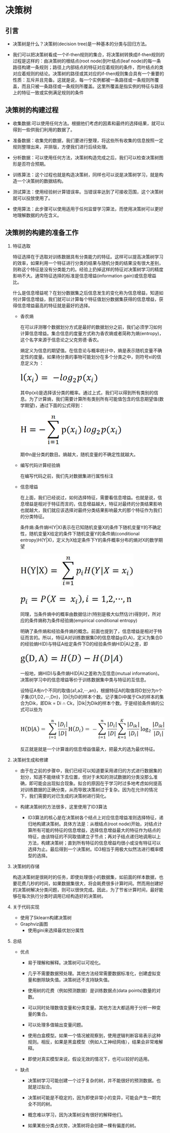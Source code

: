 # 决策树

## 引言

- 决策树是什么？决策树(decision tree)是一种基本的分类与回归方法。

- 我们可以把决策树看成一个if-then规则的集合，将决策树转换成if-then规则的过程是这样的：由决策树的根结点(root node)到叶结点(leaf node)的每一条路径构建一条规则；路径上内部结点的特征对应着规则的条件，而叶结点的类对应着规则的结论。决策树的路径或其对应的if-then规则集合具有一个重要的性质：互斥并且完备。这就是说，每一个实例都被一条路径或一条规则所覆盖，而且只被一条路径或一条规则所覆盖。这里所覆盖是指实例的特征与路径上的特征一致或实例满足规则的条件

## 决策树的构建过程

- 收集数据:可以使用任何方法。根据他们考虑的因素和最终的选择结果，就可以得到一些供我们利用的数据了。

- 准备数据：收集完的数据，我们要进行整理，将这些所有收集的信息按照一定规则整理出来，并排版，方便我们进行后续处理。

- 分析数据：可以使用任何方法，决策树构造完成之后，我们可以检查决策树图形是否符合预期。

- 训练算法：这个过程也就是构造决策树，同样也可以说是决策树学习，就是构造一个决策树的数据结构。

- 测试算法：使用经验树计算错误率。当错误率达到了可接收范围，这个决策树就可以投放使用了。

- 使用算法：此步骤可以使用适用于任何监督学习算法，而使用决策树可以更好地理解数据的内在含义。

## 决策树的构建的准备工作

1. 特征选取
    
    特征选择在于选取对训练数据具有分类能力的特征。这样可以提高决策树学习的效率，如果利用一个特征进行分类的结果与随机分类的结果没有很大差别，则称这个特征是没有分类能力的。经验上扔掉这样的特征对决策树学习的精度影响不大。通常特征选择的标准是信息增益(information gain)或信息增益比。

    什么是信息增益呢？在划分数据集之后信息发生的变化称为信息增益，知道如何计算信息增益，我们就可以计算每个特征值划分数据集获得的信息增益，获得信息增益最高的特征就是最好的选择。

    - 香农熵
        
        在可以评测哪个数据划分方式是最好的数据划分之前，我们必须学习如何计算信息增益。集合信息的度量方式称为香农熵或者简称为熵(entropy)，这个名字来源于信息论之父克劳德·香农。

        熵定义为信息的期望值。在信息论与概率统计中，熵是表示随机变量不确定性的度量。如果待分类的事物可能划分在多个分类之中，则符号xi的信息定义为 ：

        ![](img/1.png)

        其中p(xi)是选择该分类的概率。通过上式，我们可以得到所有类别的信息。为了计算熵，我们需要计算所有类别所有可能值包含的信息期望值(数学期望)，通过下面的公式得到：

        ![](img/2.png)

        期中n是分类的数目。熵越大，随机变量的不确定性就越大。
    
    - 编写代码计算经验熵

        在编写代码之前，我们先对数据集进行属性标注

    - 信息增益

        在上面，我们已经说过，如何选择特征，需要看信息增益。也就是说，信息增益是相对于特征而言的，信息增益越大，特征对最终的分类结果影响也就越大，我们就应该选择对最终分类结果影响最大的那个特征作为我们的分类特征。

        条件熵:条件熵H(Y|X)表示在已知随机变量X的条件下随机变量Y的不确定性，随机变量X给定的条件下随机变量Y的条件熵(conditional entropy)H(Y|X)，定义为X给定条件下Y的条件概率分布的熵对X的数学期望

        ![](img/1.jpg)

        ![](img/2.jpg)

        同理，当条件熵中的概率由数据估计(特别是极大似然估计)得到时，所对应的条件熵称为条件经验熵(empirical conditional entropy)

        明确了条件熵和经验条件熵的概念。前面也提到了，信息增益是相对于特征而言的。所以，特征A对训练数据集D的信息增益g(D,A)，定义为集合D的经验熵H(D)与特征A给定条件下D的经验条件熵H(D|A)之差，即

        ![](img/3.jpg)

        一般地，熵H(D)与条件熵H(D|A)之差称为互信息(mutual information)。决策树学习中的信息增益等价于训练数据集中类与特征的互信息。

        设特征A有n个不同的取值{a1,a2,···,an}，根据特征A的取值将D划分为n个子集{D1,D2，···,Dn}，|Di|为Di的样本个数。记子集Di中属于Ck的样本的集合为Dik，即Dik = Di ∩ Ck，|Dik|为Dik的样本个数。于是经验条件熵的公式可以些为

        ![](img/4.jpg)

        反正就是就是一个计算谁的信息增益值最大，把最大的选为最优特征。

2. 决策树生成和修建

    - 由于在之前的步骤中，我们已经可以知道要采用递归的方式进行数据集的划分，知道不能继续下去位置，但对于未知的测试数据的分类没那么准确，即可能会出现拟合现象。拟合的原因在于学习时过多地考虑如何提高对训练数据的正确分类，从而导致决策树过于复杂。因为在允许的情况下，我们需要的对已生成的决策树进行简化。

    - 构建决策树的方法很多，这里使用了ID3算法

        - ID3算法的核心是在决策树各个结点上对应信息增益准则选择特征，递归地构建决策树。具体方法是：从根结点(root node)开始，对结点计算所有可能的特征的信息增益，选择信息增益最大的特征作为结点的特征，由该特征的不同取值建立子节点；再对子结点递归地调用以上方法，构建决策树；直到所有特征的信息增益均很小或没有特征可以选择为止。最后得到一个决策树。ID3相当于用极大似然法进行概率模型的选择。

3. 决策树的存储

    构造决策树是很耗时的任务，即使处理很小的数据集，如前面的样本数据，也要花费几秒的时间，如果数据集很大，将会耗费很多计算时间。然而用创建好的决策树解决分类问题，则可以很快完成。因此，为了节省计算时间，最好能够在每次执行分类时调用已经构造好的决策树。

4. 关于代码实现

    - 使用了Sklearn构建决策树
    - Graphviz画图
        - 使用gini来选择最优划分属性

5. 总结

    - 优点

        - 易于理解和解释。决策树可以可视化。

        - 几乎不需要数据预处理。其他方法经常需要数据标准化，创建虚拟变量和删除缺失值。决策树还不支持缺失值。

        - 使用树的花费（例如预测数据）是训练数据点(data points)数量的对数。

        - 可以同时处理数值变量和分类变量。其他方法大都适用于分析一种变量的集合。

        - 可以处理多值输出变量问题。

        - 使用白盒模型。如果一个情况被观察到，使用逻辑判断容易表示这种规则。相反，如果是黑盒模型（例如人工神经网络），结果会非常难解释。

        - 即使对真实模型来说，假设无效的情况下，也可以较好的适用。

    - 缺点

         - 决策树学习可能创建一个过于复杂的树，并不能很好的预测数据。也就是过拟合。

         - 决策树可能是不稳定的，因为即使非常小的变异，可能会产生一颗完全不同的树。

         - 概念难以学习，因为决策树没有很好的解释他们。

         - 如果某些分类占优势，决策树将会创建一棵有偏差的树。